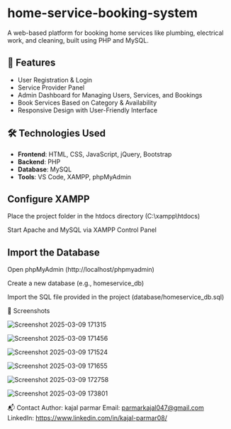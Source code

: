 # home-service-booking-system
A web-based platform for booking home services like plumbing, electrical work, and cleaning, built using PHP and MySQL.

## 🚀 Features

- User Registration & Login
- Service Provider Panel
- Admin Dashboard for Managing Users, Services, and Bookings
- Book Services Based on Category & Availability
- Responsive Design with User-Friendly Interface

## 🛠️ Technologies Used

- **Frontend**: HTML, CSS, JavaScript, jQuery, Bootstrap
- **Backend**: PHP
- **Database**: MySQL
- **Tools**: VS Code, XAMPP, phpMyAdmin

## Configure XAMPP
Place the project folder in the htdocs directory (C:\xampp\htdocs\)

Start Apache and MySQL via XAMPP Control Panel

## Import the Database
Open phpMyAdmin (http://localhost/phpmyadmin)

Create a new database (e.g., homeservice_db)

Import the SQL file provided in the project (database/homeservice_db.sql)

📸 Screenshots

![Screenshot 2025-03-09 171315](https://github.com/user-attachments/assets/c237a6f7-655c-46ab-b4e3-a38c58643552)

![Screenshot 2025-03-09 171456](https://github.com/user-attachments/assets/43c165e3-83fd-468f-bc1a-1919061e003f)

![Screenshot 2025-03-09 171524](https://github.com/user-attachments/assets/f0e41ec8-0160-4ae2-a36d-12377d8a7dbb)

![Screenshot 2025-03-09 171655](https://github.com/user-attachments/assets/3eaa8a4b-9ec3-45bd-a518-0704ff315c07)

![Screenshot 2025-03-09 172758](https://github.com/user-attachments/assets/0e40eb90-5597-4ed6-8cea-7a001849d346)

![Screenshot 2025-03-09 173801](https://github.com/user-attachments/assets/3f518eb4-37fc-44d9-a620-9a46f7ff510f)


📬 Contact
Author: kajal parmar
Email: parmarkajal047@gmail.com
LinkedIn: https://www.linkedin.com/in/kajal-parmar08/

